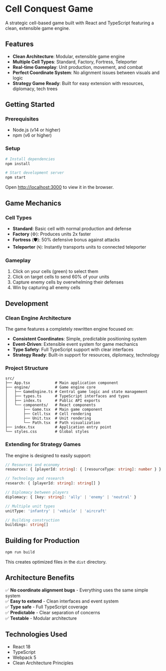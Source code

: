 # Cell Conquest Game

A strategic cell-based game built with React and TypeScript featuring a clean, extensible game engine.

## Features

- **Clean Architecture**: Modular, extensible game engine
- **Multiple Cell Types**: Standard, Factory, Fortress, Teleporter
- **Real-time Gameplay**: Unit production, movement, and combat
- **Perfect Coordinate System**: No alignment issues between visuals and logic
- **Strategy Game Ready**: Built for easy extension with resources, diplomacy, tech trees

## Getting Started

### Prerequisites

- Node.js (v14 or higher)
- npm (v6 or higher)

### Setup

```bash
# Install dependencies
npm install

# Start development server
npm start
```

Open [http://localhost:3000](http://localhost:3000) to view it in the browser.

## Game Mechanics

### Cell Types

- **Standard**: Basic cell with normal production and defense
- **Factory** (⚙️): Produces units 2x faster
- **Fortress** (🛡️): 50% defensive bonus against attacks  
- **Teleporter** (🌀): Instantly transports units to connected teleporter

### Gameplay

1. Click on your cells (green) to select them
2. Click on target cells to send 60% of your units
3. Capture enemy cells by overwhelming their defenses
4. Win by capturing all enemy cells

## Development

### Clean Engine Architecture

The game features a completely rewritten engine focused on:
- **Consistent Coordinates**: Simple, predictable positioning system
- **Event-Driven**: Extensible event system for game mechanics
- **Type Safety**: Full TypeScript support with clear interfaces
- **Strategy Ready**: Built-in support for resources, diplomacy, technology

### Project Structure

```
src/
├── App.tsx           # Main application component
├── engine/           # Game engine core
│   ├── GameEngine.ts # Central game logic and state management
│   ├── types.ts      # TypeScript interfaces and types
│   ├── index.ts      # Public API exports
│   └── components/   # React components
│       ├── Game.tsx  # Main game component
│       ├── Cell.tsx  # Cell rendering
│       ├── Unit.tsx  # Unit rendering  
│       └── Path.tsx  # Path visualization
├── index.tsx         # Application entry point
└── styles.css        # Global styles
```

### Extending for Strategy Games

The engine is designed to easily support:

```typescript
// Resources and economy
resources: { [playerId: string]: { [resourceType: string]: number } }

// Technology and research  
research: { [playerId: string]: string[] }

// Diplomacy between players
diplomacy: { [key: string]: 'ally' | 'enemy' | 'neutral' }

// Multiple unit types
unitType: 'infantry' | 'vehicle' | 'aircraft'

// Building construction
buildings: string[]
```

## Building for Production

```bash
npm run build
```

This creates optimized files in the `dist` directory.

## Architecture Benefits

✅ **No coordinate alignment bugs** - Everything uses the same simple system  
✅ **Easy to extend** - Clean interfaces and event system  
✅ **Type safe** - Full TypeScript coverage  
✅ **Predictable** - Clear separation of concerns  
✅ **Testable** - Modular architecture  

## Technologies Used

- React 18
- TypeScript
- Webpack 5
- Clean Architecture Principles